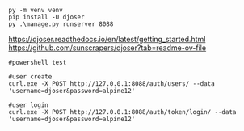 ```
py -m venv venv
pip install -U djoser
py .\manage.py runserver 8088
```

https://djoser.readthedocs.io/en/latest/getting_started.html
https://github.com/sunscrapers/djoser?tab=readme-ov-file

```
#powershell test

#user create
curl.exe -X POST http://127.0.0.1:8088/auth/users/ --data 'username=djoser&password=alpine12'

#user login
curl.exe -X POST http://127.0.0.1:8088/auth/token/login/ --data 'username=djoser&password=alpine12'
```
